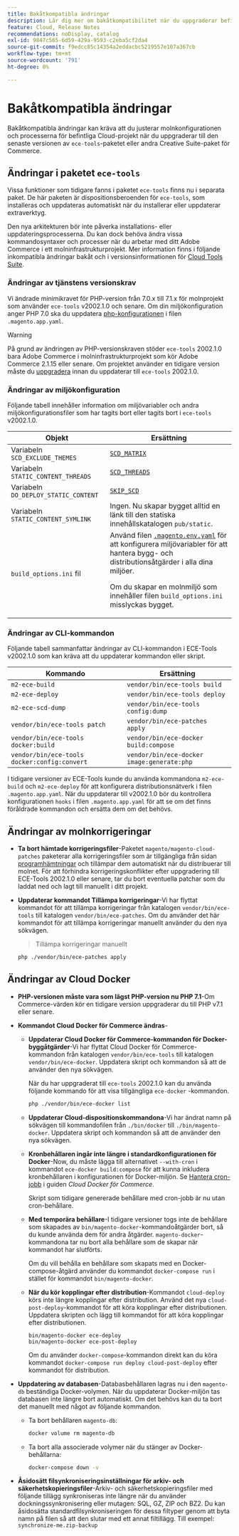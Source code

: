 ```yaml
---
title: Bakåtkompatibla ändringar
description: Lär dig mer om bakåtkompatibilitet när du uppgraderar befintliga Cloud-projekt.
feature: Cloud, Release Notes
recommendations: noDisplay, catalog
exl-id: 9847c565-6d59-429a-9593-c2eba5cf2da4
source-git-commit: f9edcc85c14354a2eddacbc5219557e107a367cb
workflow-type: tm+mt
source-wordcount: '791'
ht-degree: 0%

---
```


# Bakåtkompatibla ändringar

Bakåtkompatibla ändringar kan kräva att du justerar molnkonfigurationen och processerna för befintliga Cloud-projekt när du uppgraderar till den senaste versionen av `ece-tools`-paketet eller andra Creative Suite-paket för Commerce.

## Ändringar i paketet `ece-tools`

Vissa funktioner som tidigare fanns i paketet `ece-tools` finns nu i separata paket. De här paketen är dispositionsberoenden för `ece-tools`, som installeras och uppdateras automatiskt när du installerar eller uppdaterar extraverktyg.

Den nya arkitekturen bör inte påverka installations- eller uppdateringsprocesserna. Du kan dock behöva ändra vissa kommandosyntaxer och processer när du arbetar med ditt Adobe Commerce i ett molninfrastrukturprojekt. Mer information finns i följande inkompatibla ändringar bakåt och i versionsinformationen för [Cloud Tools Suite](cloud-tools-suite.md).

### Ändringar av tjänstens versionskrav

Vi ändrade minimikravet för PHP-version från 7.0.x till 7.1.x för molnprojekt som använder `ece-tools` v2002.1.0 och senare. Om din miljökonfiguration anger PHP 7.0 ska du uppdatera [php-konfigurationen](../application/php-settings.md) i filen `.magento.app.yaml`.

>[!WARNING]
>
>På grund av ändringen av PHP-versionskraven stöder `ece-tools` 2002.1.0 bara Adobe Commerce i molninfrastrukturprojekt som kör Adobe Commerce 2.1.15 eller senare. Om projektet använder en tidigare version måste du [uppgradera](../development/commerce-version.md) innan du uppdaterar till `ece-tools` 2002.1.0.

### Ändringar av miljökonfiguration

Följande tabell innehåller information om miljövariabler och andra miljökonfigurationsfiler som har tagits bort eller tagits bort i `ece-tools` v2002.1.0.

| Objekt | Ersättning |
| -------- | ----------- |
| Variabeln `SCD_EXCLUDE_THEMES` | [`SCD_MATRIX`](../environment/variables-build.md#scd_matrix) |
| Variabeln `STATIC_CONTENT_THREADS` | [`SCD_THREADS`](../environment/variables-build.md#scd_threads) |
| Variabeln `DO_DEPLOY_STATIC_CONTENT` | [`SKIP_SCD`](../environment/variables-build.md#skip_scd) |
| Variabeln `STATIC_CONTENT_SYMLINK` | Ingen. Nu skapar bygget alltid en länk till den statiska innehållskatalogen `pub/static`. |
| `build_options.ini` fil | Använd filen [`.magento.env.yaml`](../application/configure-app-yaml.md) för att konfigurera miljövariabler för att hantera bygg- och distributionsåtgärder i alla dina miljöer.<p>Om du skapar en molnmiljö som innehåller filen `build_options.ini` misslyckas bygget. |

### Ändringar av CLI-kommandon

Följande tabell sammanfattar ändringar av CLI-kommandon i ECE-Tools v2002.1.0 som kan kräva att du uppdaterar kommandon eller skript.

| Kommando | Ersättning |
|-------- | ----------- |
| `m2-ece-build` | `vendor/bin/ece-tools build` |
| `m2-ece-deploy` | `vendor/bin/ece-tools deploy` |
| `m2-ece-scd-dump` | `vendor/bin/ece-tools config:dump` |
| `vendor/bin/ece-tools patch` | `vendor/bin/ece-patches apply` |
| `vendor/bin/ece-tools docker:build` | `vendor/bin/ece-docker build:compose` |
| `vendor/bin/ece-tools docker:config:convert` | `vendor/bin/ece-docker  image:generate:php` |

I tidigare versioner av ECE-Tools kunde du använda kommandona `m2-ece-build` och `m2-ece-deploy` för att konfigurera distributionsnätverk i filen `.magento.app.yaml`. När du uppdaterar till v2002.1.0 bör du kontrollera konfigurationen `hooks` i filen `.magento.app.yaml` för att se om det finns föråldrade kommandon och ersätta dem om det behövs.

## Ändringar av molnkorrigeringar

- **Ta bort hämtade korrigeringsfiler**-Paketet `magento/magento-cloud-patches` paketerar alla korrigeringsfiler som är tillgängliga från sidan [programhämtningar](https://experienceleague.adobe.com/docs/commerce-operations/installation-guide/prerequisites/commerce.html) och tillämpar dem automatiskt när du distribuerar till molnet. För att förhindra korrigeringskonflikter efter uppgradering till ECE-Tools 2002.1.0 eller senare, tar du bort eventuella patchar som du laddat ned och lagt till manuellt i ditt projekt.

- **Uppdaterar kommandot Tillämpa korrigeringar**-Vi har flyttat kommandot för att tillämpa korrigeringar från katalogen `vendor/bin/ece-tools` till katalogen `vendor/bin/ece-patches`. Om du använder det här kommandot för att tillämpa korrigeringar manuellt använder du den nya sökvägen.

  > Tillämpa korrigeringar manuellt

  ```bash
  php ./vendor/bin/ece-patches apply
  ```

## Ändringar av Cloud Docker

- **PHP-versionen måste vara som lägst PHP-version nu PHP 7.1**-Om Commerce-värden kör en tidigare version uppgraderar du till PHP v7.1 eller senare.

- **Kommandot Cloud Docker för Commerce ändras**-

   - **Uppdaterar Cloud Docker för Commerce-kommandon för Docker-byggåtgärder**-Vi har flyttat Cloud Docker för Commerce-kommandon från katalogen `vendor/bin/ece-tools` till katalogen `vendor/bin/ece-docker`. Uppdatera skript och kommandon så att de använder den nya sökvägen.

     När du har uppgraderat till `ece-tools` 2002.1.0 kan du använda följande kommando för att visa tillgängliga `ece-docker` -kommandon.

     ```bash
     php ./vendor/bin/ece-docker list
     ```

   - **Uppdaterar Cloud-dispositionskommandona**-Vi har ändrat namn på sökvägen till kommandofilen från `./bin/docker` till `./bin/magento-docker`. Uppdatera skript och kommandon så att de använder den nya sökvägen.

   - **Kronbehållaren ingår inte längre i standardkonfigurationen för Docker**-Now, du måste lägga till alternativet `--with-cron` i kommandot `ece-docker build:compose` för att kunna inkludera kronbehållaren i konfigurationen för Docker-miljön. Se [Hantera cron-jobb](https://developer.adobe.com/commerce/cloud-tools/docker/configure/manage-cron-jobs/) i guiden _Cloud Docker för Commerce_.

     Skript som tidigare genererade behållare med cron-jobb är nu utan cron-behållare.

   - **Med temporära behållare**-I tidigare versioner togs inte de behållare som skapades av `bin/magento-docker`-kommandoåtgärder bort, så du kunde använda dem för andra åtgärder. `magento-docker`-kommandona tar nu bort alla behållare som de skapar när kommandot har slutförts.

     Om du vill behålla en behållare som skapats med en Docker-compose-åtgärd använder du kommandot `docker-compose run` i stället för kommandot `bin/magento-docker`.

   - **När du kör kopplingar efter distribution**-Kommandot `cloud-deploy` körs inte längre kopplingar efter distribution. Använd det nya `cloud-post-deploy`-kommandot för att köra kopplingar efter distributionen. Uppdatera skripten och lägg till kommandot för att köra kopplingar efter distributionen.

     ```shell
     bin/magento-docker ece-deploy
     bin/magento-docker ece-post-deploy
     ```

     Om du använder `docker-compose`-kommandon direkt kan du köra kommandot `docker-compose run deploy cloud-post-deploy` efter kommandot för distribution.

- **Uppdatering av databasen**-Databasbehållaren lagras nu i den `magento-db` beständiga Docker-volymen. När du uppdaterar Docker-miljön tas databasen inte längre bort automatiskt. Om det behövs kan du ta bort det manuellt med något av följande kommandon.

   - Ta bort behållaren `magento-db`:

     ```bash
     docker volume rm magento-db
     ```

   - Ta bort alla associerade volymer när du stänger av Docker-behållarna:

     ```bash
     docker-compose down -v
     ```

- **Åsidosätt filsynkroniseringsinställningar för arkiv- och säkerhetskopieringsfiler**-Arkiv- och säkerhetskopieringsfiler med följande tillägg synkroniseras inte längre när du använder dockningssynkronisering eller mutagen: SQL, GZ, ZIP och BZ2. Du kan åsidosätta standardfilsynkroniseringen för dessa filtyper genom att byta namn på filen så att den slutar med ett annat filtillägg. Till exempel: `synchronize-me.zip-backup`
